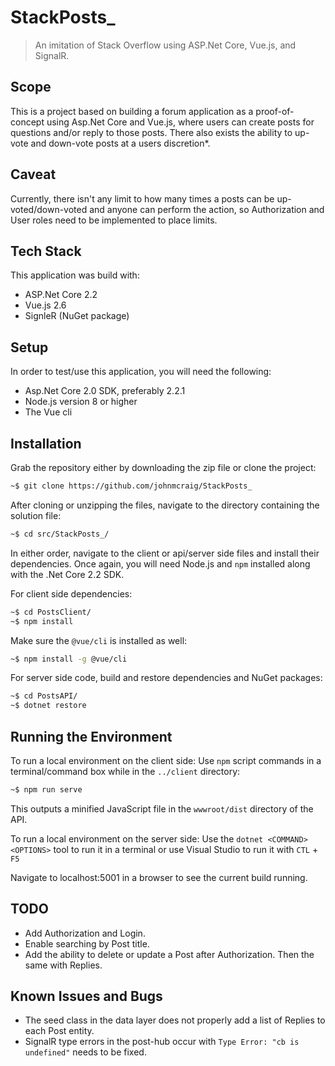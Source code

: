 # StackPosts_

> An imitation of Stack Overflow using ASP.Net Core, Vue.js, and SignalR.

## Scope

This is a project based on building a forum application as a proof-of-concept using Asp.Net Core and Vue.js, where users can create posts for questions and/or reply to those posts. There also exists the ability to up-vote and down-vote posts at a users discretion*.

## Caveat

Currently, there isn't any limit to how many times a posts can be up-voted/down-voted and anyone can perform the action, so Authorization and User roles need to be implemented to place limits.

## Tech Stack

This application was build with:

- ASP.Net Core 2.2
- Vue.js 2.6
- SignleR (NuGet package)

## Setup

In order to test/use this application, you will need the following:

- Asp.Net Core 2.0 SDK, preferably 2.2.1
- Node.js version 8 or higher
- The Vue cli

## Installation

Grab the repository either by downloading the zip file or clone the project:

```sh
~$ git clone https://github.com/johnmcraig/StackPosts_
```

After cloning or unzipping the files, navigate to the directory containing the solution file:

```sh
~$ cd src/StackPosts_/
```

In either order, navigate to the client or api/server side files and install their dependencies. Once again, you will need Node.js and `npm` installed along with the .Net Core 2.2 SDK.

For client side dependencies:

```sh
~$ cd PostsClient/
~$ npm install
```

Make sure the `@vue/cli` is installed as well:

```sh
~$ npm install -g @vue/cli
```

For server side code, build and restore dependencies and NuGet packages:

```sh
~$ cd PostsAPI/
~$ dotnet restore
```

## Running the Environment

To run a local environment on the client side:
Use `npm` script commands in a terminal/command box while in the `../client` directory:

```sh
~$ npm run serve
```

This outputs a minified JavaScript file in the `wwwroot/dist` directory of the API.

To run a local environment on the server side:
Use the `dotnet <COMMAND> <OPTIONS>` tool to run it in a terminal or use Visual Studio to run it with `CTL` + `F5`

Navigate to localhost:5001 in a browser to see the current build running.

## TODO

- Add Authorization and Login.
- Enable searching by Post title.
- Add the ability to delete or update a Post after Authorization. Then the same with Replies.

## Known Issues and Bugs

- The seed class in the data layer does not properly add a list of Replies to each Post entity.
- SignalR type errors in the post-hub occur with `Type Error: "cb is undefined"` needs to be fixed.
